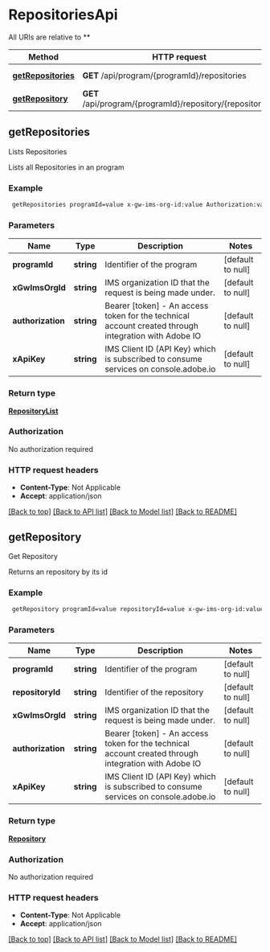 # RepositoriesApi

All URIs are relative to **

Method | HTTP request | Description
------------- | ------------- | -------------
[**getRepositories**](RepositoriesApi.md#getRepositories) | **GET** /api/program/{programId}/repositories | Lists Repositories
[**getRepository**](RepositoriesApi.md#getRepository) | **GET** /api/program/{programId}/repository/{repositoryId} | Get Repository



## getRepositories

Lists Repositories

Lists all Repositories in an program

### Example

```bash
 getRepositories programId=value x-gw-ims-org-id:value Authorization:value x-api-key:value
```

### Parameters


Name | Type | Description  | Notes
------------- | ------------- | ------------- | -------------
 **programId** | **string** | Identifier of the program | [default to null]
 **xGwImsOrgId** | **string** | IMS organization ID that the request is being made under. | [default to null]
 **authorization** | **string** | Bearer [token] - An access token for the technical account created through integration with Adobe IO | [default to null]
 **xApiKey** | **string** | IMS Client ID (API Key) which is subscribed to consume services on console.adobe.io | [default to null]

### Return type

[**RepositoryList**](RepositoryList.md)

### Authorization

No authorization required

### HTTP request headers

- **Content-Type**: Not Applicable
- **Accept**: application/json

[[Back to top]](#) [[Back to API list]](../README.md#documentation-for-api-endpoints) [[Back to Model list]](../README.md#documentation-for-models) [[Back to README]](../README.md)


## getRepository

Get Repository

Returns an repository by its id

### Example

```bash
 getRepository programId=value repositoryId=value x-gw-ims-org-id:value Authorization:value x-api-key:value
```

### Parameters


Name | Type | Description  | Notes
------------- | ------------- | ------------- | -------------
 **programId** | **string** | Identifier of the program | [default to null]
 **repositoryId** | **string** | Identifier of the repository | [default to null]
 **xGwImsOrgId** | **string** | IMS organization ID that the request is being made under. | [default to null]
 **authorization** | **string** | Bearer [token] - An access token for the technical account created through integration with Adobe IO | [default to null]
 **xApiKey** | **string** | IMS Client ID (API Key) which is subscribed to consume services on console.adobe.io | [default to null]

### Return type

[**Repository**](Repository.md)

### Authorization

No authorization required

### HTTP request headers

- **Content-Type**: Not Applicable
- **Accept**: application/json

[[Back to top]](#) [[Back to API list]](../README.md#documentation-for-api-endpoints) [[Back to Model list]](../README.md#documentation-for-models) [[Back to README]](../README.md)

